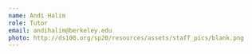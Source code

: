 ```yaml
---
name: Andi Halim
role: Tutor
email: andihalim@berkeley.edu
photo: http://ds100.org/sp20/resources/assets/staff_pics/blank.png
---
```

